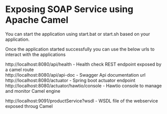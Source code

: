 # Exposing SOAP Service using Apache Camel

You can start the application using start.bat or start.sh based on your application.

Once the application started successfully you can use the below urls to interact with the applications

http://localhost:8080/api/health - Health check REST endpoint exposed by a camel route <br/>
http://localhost:8080/api/api-doc - Swagger Api documentation url <br/>
http://localhost:8080/actuator - Spring boot actuator endpoint <br/>
http://localhost:8080/actuator/hawtio/console - Hawtio console to manage and monitor Camel engine <br/>

http://localhost:9091/productService?wsdl - WSDL file of the webservice exposed throug Camel